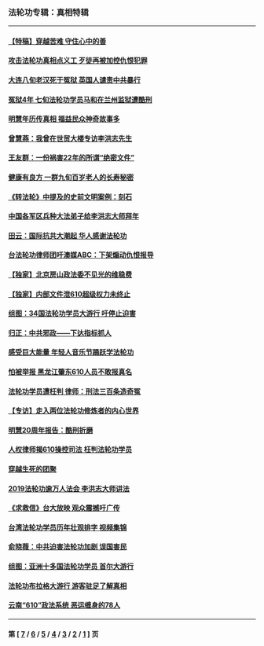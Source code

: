 ### 法轮功专辑：真相特辑
---
#### [【特稿】穿越苦难 守住心中的善](../../pages/nf4389/n13784979.md?09250430) 
#### [攻击法轮功真相点义工 歹徒再被加控仇恨犯罪](../../pages/nf4389/n13601019.md?09250430) 
#### [大连八旬老汉死于冤狱 英国人谴责中共暴行](../../pages/nf4389/n13480118.md?09250430) 
#### [冤狱4年 七旬法轮功学员马和在兰州监狱遭酷刑](../../pages/nf4389/n13304688.md?09250430) 
#### [明慧年历传真相 福益民众神奇故事多](../../pages/nf4389/n13294545.md?09250430) 
#### [曾慧燕：我曾在世贸大楼专访李洪志先生](../../pages/nf4389/n12898729.md?09250430) 
#### [王友群：一份祸害22年的所谓“绝密文件”](../../pages/nf4389/n12871750.md?09250430) 
#### [健康有良方 一群九旬百岁老人的长寿秘密](../../pages/nf4389/n12847475.md?09250430) 
#### [《转法轮》中提及的史前文明案例：刻石](../../pages/nf4389/n12758577.md?09250430) 
#### [中国各军区兵种大法弟子给李洪志大师拜年](../../pages/nf4389/n12750047.md?09250430) 
#### [田云：国际抗共大潮起 华人感谢法轮功](../../pages/nf4389/n12357708.md?09250430) 
#### [台法轮功律师团吁澳媒ABC：下架煽动仇恨报导](../../pages/nf4389/n12279917.md?09250430) 
#### [【独家】北京房山政法委不见光的维稳费](../../pages/nf4389/n12031979.md?09250430) 
#### [【独家】内部文件泄610超级权力未终止](../../pages/nf4389/n12023895.md?09250430) 
#### [组图：34国法轮功学员大游行 吁停止迫害](../../pages/nf4389/n11492658.md?09250430) 
#### [归正：中共邪政——下达指标抓人](../../pages/nf4389/n11474770.md?09250430) 
#### [感受巨大能量 年轻人音乐节踊跃学法轮功](../../pages/nf4389/n11441981.md?09250430) 
#### [怕被举报 黑龙江肇东610人员不敢报真名](../../pages/nf4389/n11436499.md?09250430) 
#### [法轮功学员遭枉判 律师：刑法三百条造奇冤](../../pages/nf4389/n11433943.md?09250430) 
#### [【专访】走入两位法轮功修炼者的内心世界](../../pages/nf4389/n11415623.md?09250430) 
#### [明慧20周年报告：酷刑折磨](../../pages/nf4389/n11387954.md?09250430) 
#### [人权律师揭610操控司法 枉判法轮功学员](../../pages/nf4389/n11313370.md?09250430) 
#### [穿越生死的团聚](../../pages/nf4389/n11258922.md?09250430) 
#### [2019法轮功逾万人法会 李洪志大师讲法](../../pages/nf4389/n11265303.md?09250430) 
#### [《求救信》台大放映 观众震撼吁广传](../../pages/nf4389/n10922251.md?09250430) 
#### [台湾法轮功学员历年壮观排字 视频集锦](../../pages/nf4389/n10878789.md?09250430) 
#### [俞晓薇：中共迫害法轮功加剧 误国害民](../../pages/nf4389/n10859260.md?09250430) 
#### [组图：亚洲十多国法轮功学员 首尔大游行](../../pages/nf4389/n10781149.md?09250430) 
#### [法轮功布拉格大游行 游客驻足了解真相](../../pages/nf4389/n10749360.md?09250430) 
#### [云南“610”政法系统 恶运缠身的78人](../../pages/nf4389/n10747534.md?09250430) 

---
#### 第 [ [7](./7.md?09250430) / [6](./6.md?09250430) / [5](./5.md?09250430) / [4](./4.md?09250430) / [3](./3.md?09250430) / [2](./2.md?09250430) / [1](./1.md?09250430) ] 页
